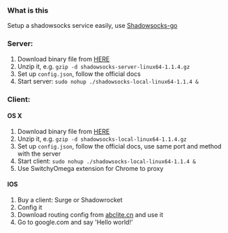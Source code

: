 ### What is this
Setup a shadowsocks service easily, use [Shadowsocks-go](https://github.com/shadowsocks/shadowsocks-go)
### Server:
1. Download binary file from [HERE](https://dl.chenyufei.info/shadowsocks/)
2. Unzip it, e.g. `gzip -d shadowsocks-server-linux64-1.1.4.gz`
3. Set up `config.json`, follow the official docs
4. Start server: `sudo nohup ./shadowsocks-local-linux64-1.1.4 &`

### Client:

#### OS X
1. Download binary file from [HERE](https://dl.chenyufei.info/shadowsocks/)
2. Unzip it, e.g. `gzip -d shadowsocks-local-linux64-1.1.4.gz`
3. Set up `config.json`, follow the official docs, use same port and method with the server
4. Start client: `sudo nohup ./shadowsocks-local-linux64-1.1.4 &`
5. Use SwitchyOmega extension for Chrome to proxy

#### IOS
1. Buy a client: Surge or Shadowrocket
2. Config it
3. Download routing config from [abclite.cn](http://www.abclite.cn/1995.html) and use it
4. Go to google.com and say 'Hello world!'

